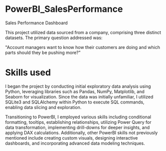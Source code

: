 # PowerBI_SalesPerformance
Sales Performance Dashboard

This project utilized data sourced from a company, comprising three distinct datasets. The primary question addressed was:

"Account managers want to know how their customers are doing and which parts should they be pushing more?"

# Skills used
I began the project by conducting initial exploratory data analysis using Python, leveraging libraries such as Pandas, NumPy, Matplotlib, and Seaborn for visualization. 
Since the data was initially unfamiliar, I utilized SQLite3 and SQLAlchemy within Python to execute SQL commands, enabling data slicing and exploration.

Transitioning to PowerBI, I employed various skills including conditional formatting, tooltips, establishing relationships, utilizing Power Query for data transformation, implementing drill-downs for deeper insights, and applying DAX calculations. Additionally, other PowerBI skills not previously mentioned include creating custom visuals, designing interactive dashboards, and incorporating advanced data modeling techniques.
